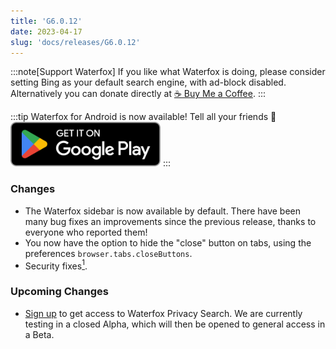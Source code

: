 ```yaml
---
title: 'G6.0.12'
date: 2023-04-17
slug: 'docs/releases/G6.0.12'
---
```


:::note[Support Waterfox]
If you like what Waterfox is doing, please consider setting Bing as your default search engine, with ad-block disabled.
Alternatively you can donate directly at [☕️ Buy Me a Coffee](https://www.buymeacoffee.com/waterfox).
:::

:::tip
Waterfox for Android is now available! Tell all your friends 📣
[![Get it on Google Play](../../../../assets/google-play-badge.png)](https://play.google.com/store/apps/details?id=net.waterfox.android.release)
:::

### Changes

- The Waterfox sidebar is now available by default. There have been many bug fixes an improvements since the previous release, thanks to everyone who reported them!
- You now have the option to hide the "close" button on tabs, using the preferences `browser.tabs.closeButtons`.
- Security fixes[<sup>1</sup>](https://www.mozilla.org/en-US/security/advisories/mfsa2024-19/).

### Upcoming Changes

- [Sign up](https://browserworks.typeform.com/to/E1KEJaKj) to get access to Waterfox Privacy Search. We are currently testing in a closed Alpha, which will then be opened to general access in a Beta.